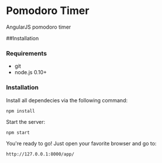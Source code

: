 Pomodoro Timer
==============

AngularJS pomodoro timer

##Installation

### Requirements

- git
- node.js 0.10+

### Installation

Install all dependecies via the following command:

    npm install

Start the server:

    npm start

You're ready to go! Just open your favorite browser and go to:

    http://127.0.0.1:8000/app/
